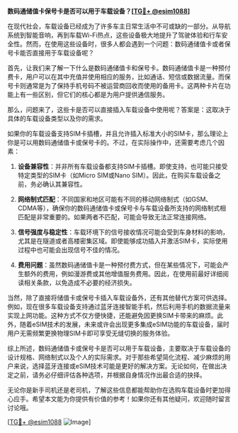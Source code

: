 **数码通储值卡保号卡是否可以用于车载设备？[[TG💪+ @esim1088](https://t.me/s/esim1088)]**

在现代社会，车载设备已经成为了许多车主日常生活中不可或缺的一部分。从导航系统到智能音响，再到车载Wi-Fi热点，这些设备极大地提升了驾驶体验和行车安全性。然而，在使用这些设备时，很多人都会遇到一个问题：数码通储值卡或者保号卡能否直接用于车载设备呢？

首先，让我们来了解一下什么是数码通储值卡和保号卡。数码通储值卡是一种预付费卡，用户可以在其中充值并使用相应的服务，比如通话、短信或数据流量。而保号卡则通常是为了保持手机号码不被运营商回收而使用的备用卡。这两种卡片在功能上有一些区别，但它们的核心都是为用户提供通信服务。

那么，问题来了，这些卡是否可以直接插入车载设备中使用呢？答案是：这取决于具体的车载设备类型以及你的需求。

如果你的车载设备支持SIM卡插槽，并且允许插入标准大小的SIM卡，那么理论上你是可以用数码通储值卡或保号卡的。不过，在实际操作中，还需要考虑几个因素：

1. **设备兼容性**：并非所有车载设备都支持SIM卡插槽。即使支持，也可能只接受特定类型的SIM卡（如Micro SIM或Nano SIM）。因此，在购买车载设备之前，务必确认其兼容性。
   
2. **网络制式匹配**：不同国家和地区可能有不同的移动网络制式（如GSM、CDMA等），确保你的数码通储值卡或保号卡与车载设备所支持的网络制式相匹配是非常重要的。如果两者不匹配，可能会导致无法正常连接网络。

3. **信号强度与稳定性**：车载环境下的信号接收情况可能会受到车身材料的影响，尤其是在隧道或者高楼密集区域。即使能够成功插入并激活SIM卡，实际使用过程中也可能会出现信号不佳的情况。

4. **费用问题**：虽然数码通储值卡是一种预付费方式，但在某些情况下，可能会产生额外的费用，例如漫游费或其他增值服务费用。因此，在使用前最好详细阅读相关条款，以免造成不必要的经济损失。

当然，除了直接将储值卡或保号卡插入车载设备外，还有其他替代方案可供选择。例如，现在很多车载设备支持通过蓝牙连接智能手机，然后利用手机的数据流量来实现上网功能。这种方式不仅方便快捷，还能避免因更换SIM卡带来的麻烦。此外，随着eSIM技术的发展，未来或许会出现更多集成eSIM功能的车载设备，届时用户无需频繁更换物理SIM卡即可享受无缝切换的服务体验。

综上所述，数码通储值卡或保号卡是否可以用于车载设备，主要取决于车载设备的设计规格、网络制式以及个人的实际需求。对于那些希望简化流程、减少麻烦的用户来说，选择蓝牙连接或eSIM技术可能是更好的解决方案。无论如何，在做出决定之前，请务必仔细评估各种选项，并根据自身情况作出最合适的抉择。

无论你是新手司机还是老司机，了解这些信息都能帮助你在选购车载设备时更加得心应手。希望本文能为你提供有价值的参考！如果你还有其他疑问，欢迎随时留言讨论哦。

[[TG💪+ @esim1088](https://t.me/s/esim1088) ![Image](https://i.postimg.cc/4NQfJmqS/Snipaste-2025-05-13-00-14-12.png)]